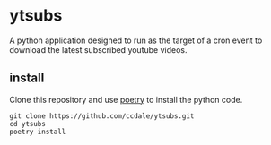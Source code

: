 # ytsubs

A python application designed to run as the target of a cron event to download
the latest subscribed youtube videos.

## install
Clone this repository and use [poetry](https://python-poetry.org/) to install
the python code.

```
git clone https://github.com/ccdale/ytsubs.git
cd ytsubs
poetry install
```
